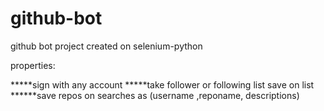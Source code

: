 # github-bot
github bot project created on selenium-python

properties:

*****sign with any account
*****take follower or following list save on list
******save repos on searches as (username ,reponame, descriptions)

